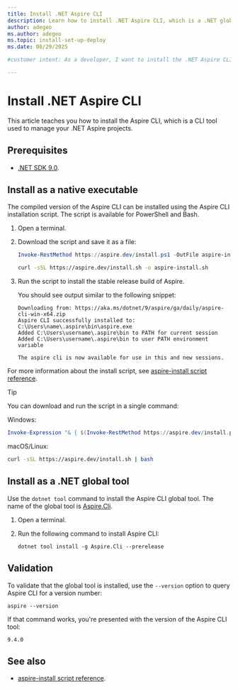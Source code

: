```yaml
---
title: Install .NET Aspire CLI
description: Learn how to install .NET Aspire CLI, which is a .NET global tool. Use the .NET Aspire CLI to create, run, and manage .NET Aspire projects.
author: adegeo
ms.author: adegeo
ms.topic: install-set-up-deploy
ms.date: 08/29/2025

#customer intent: As a developer, I want to install the .NET Aspire CLI so that I can create, run, and manage .NET Aspire projects.

---
```


# Install .NET Aspire CLI

This article teaches you how to install the Aspire CLI, which is a CLI tool used to manage your .NET Aspire projects.

## Prerequisites

- [.NET SDK 9.0](https://dotnet.microsoft.com/download/dotnet/9.0).

## Install as a native executable

The compiled version of the Aspire CLI can be installed using the Aspire CLI installation script. The script is available for PowerShell and Bash.

01. Open a terminal.
01. Download the script and save it as a file:

    ```powershell
    Invoke-RestMethod https://aspire.dev/install.ps1 -OutFile aspire-install.ps1
    ```

    ```bash
    curl -sSL https://aspire.dev/install.sh -o aspire-install.sh
    ```

01. Run the script to install the stable release build of Aspire.

    You should see output similar to the following snippet:

    ```Output
    Downloading from: https://aka.ms/dotnet/9/aspire/ga/daily/aspire-cli-win-x64.zip
    Aspire CLI successfully installed to: C:\Users\name\.aspire\bin\aspire.exe
    Added C:\Users\username\.aspire\bin to PATH for current session
    Added C:\Users\username\.aspire\bin to user PATH environment variable
    
    The aspire cli is now available for use in this and new sessions.
    ```

For more information about the install script, see [aspire-install script reference](install-script-reference.md).

> [!TIP]
> You can download and run the script in a single command:
>
> Windows:
>
> ```powershell
> Invoke-Expression "& { $(Invoke-RestMethod https://aspire.dev/install.ps1) }"
> ```
>
> macOS/Linux:
>
> ```bash
> curl -sSL https://aspire.dev/install.sh | bash
> ```

## Install as a .NET global tool

Use the `dotnet tool` command to install the Aspire CLI global tool. The name of the global tool is [Aspire.Cli](https://www.nuget.org/packages/Aspire.CLI).

01. Open a terminal.
01. Run the following command to install Aspire CLI:

    ```dotnetcli
    dotnet tool install -g Aspire.Cli --prerelease
    ```

## Validation

To validate that the global tool is installed, use the `--version` option to query Aspire CLI for a version number:

```Aspire
aspire --version
```

If that command works, you're presented with the version of the Aspire CLI tool:

```Aspire
9.4.0
```

## See also

- [aspire-install script reference](install-script-reference.md).
